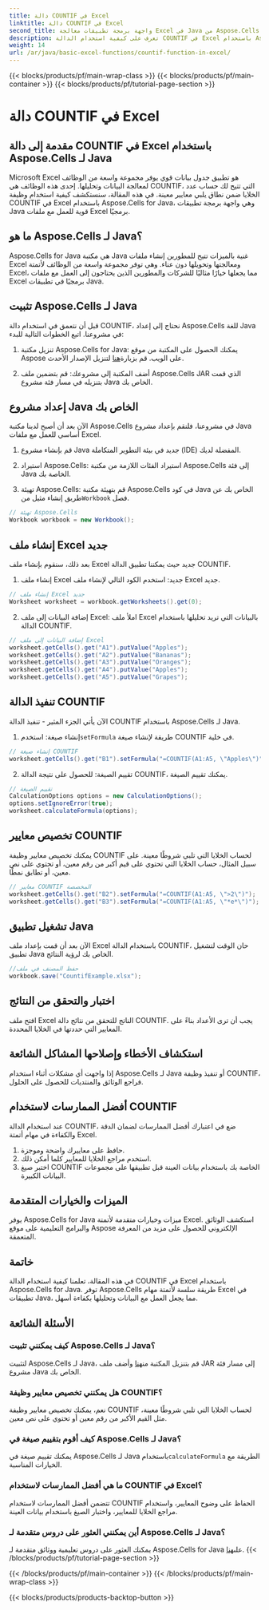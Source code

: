 ```yaml
---
title: دالة COUNTIF في Excel
linktitle: دالة COUNTIF في Excel
second_title: واجهة برمجة تطبيقات معالجة Excel في Java من Aspose.Cells
description: تعرف على كيفية استخدام الدالة COUNTIF في Excel باستخدام Aspose.Cells for Java. دليل خطوة بخطوة وأمثلة أكواد لتحليل البيانات بكفاءة.
weight: 14
url: /ar/java/basic-excel-functions/countif-function-in-excel/
---
```


{{< blocks/products/pf/main-wrap-class >}}
{{< blocks/products/pf/main-container >}}
{{< blocks/products/pf/tutorial-page-section >}}

# دالة COUNTIF في Excel


## مقدمة إلى دالة COUNTIF في Excel باستخدام Aspose.Cells لـ Java

Microsoft Excel هو تطبيق جدول بيانات قوي يوفر مجموعة واسعة من الوظائف لمعالجة البيانات وتحليلها. إحدى هذه الوظائف هي COUNTIF، التي تتيح لك حساب عدد الخلايا ضمن نطاق يلبي معايير معينة. في هذه المقالة، سنستكشف كيفية استخدام وظيفة COUNTIF في Excel باستخدام Aspose.Cells for Java، وهي واجهة برمجة تطبيقات Java قوية للعمل مع ملفات Excel برمجيًا.

## ما هو Aspose.Cells لـ Java؟

Aspose.Cells for Java هي مكتبة Java غنية بالميزات تتيح للمطورين إنشاء ملفات Excel ومعالجتها وتحويلها دون عناء. وهي توفر مجموعة واسعة من الوظائف لأتمتة Excel، مما يجعلها خيارًا مثاليًا للشركات والمطورين الذين يحتاجون إلى العمل مع ملفات Excel برمجيًا في تطبيقات Java.

## تثبيت Aspose.Cells لـ Java

قبل أن نتعمق في استخدام دالة COUNTIF، نحتاج إلى إعداد Aspose.Cells للغة Java في مشروعنا. اتبع الخطوات التالية للبدء:

1. تنزيل مكتبة Aspose.Cells for Java: يمكنك الحصول على المكتبة من موقع Aspose على الويب. قم بزيارة[هنا](https://releases.aspose.com/cells/java/) لتنزيل الإصدار الأحدث.

2. أضف المكتبة إلى مشروعك: قم بتضمين ملف Aspose.Cells JAR الذي قمت بتنزيله في مسار فئة مشروع Java الخاص بك.

## إعداد مشروع Java الخاص بك

الآن بعد أن أصبح لدينا مكتبة Aspose.Cells في مشروعنا، فلنقم بإعداد مشروع Java أساسي للعمل مع ملفات Excel.

1. قم بإنشاء مشروع Java جديد في بيئة التطوير المتكاملة (IDE) المفضلة لديك.

2. استيراد Aspose.Cells: استيراد الفئات اللازمة من مكتبة Aspose.Cells إلى فئة Java الخاصة بك.

3.  تهيئة Aspose.Cells: قم بتهيئة مكتبة Aspose.Cells في كود Java الخاص بك عن طريق إنشاء مثيل من`Workbook` فصل.

```java
// تهيئة Aspose.Cells
Workbook workbook = new Workbook();
```

## إنشاء ملف Excel جديد

بعد ذلك، سنقوم بإنشاء ملف Excel جديد حيث يمكننا تطبيق الدالة COUNTIF.

1. إنشاء ملف Excel جديد: استخدم الكود التالي لإنشاء ملف Excel جديد.

```java
// إنشاء ملف Excel جديد
Worksheet worksheet = workbook.getWorksheets().get(0);
```

2. إضافة البيانات إلى ملف Excel: املأ ملف Excel بالبيانات التي تريد تحليلها باستخدام الدالة COUNTIF.

```java
// إضافة البيانات إلى ملف Excel
worksheet.getCells().get("A1").putValue("Apples");
worksheet.getCells().get("A2").putValue("Bananas");
worksheet.getCells().get("A3").putValue("Oranges");
worksheet.getCells().get("A4").putValue("Apples");
worksheet.getCells().get("A5").putValue("Grapes");
```

## تنفيذ الدالة COUNTIF

الآن يأتي الجزء المثير - تنفيذ الدالة COUNTIF باستخدام Aspose.Cells لـ Java.

1.  إنشاء صيغة: استخدم`setFormula` طريقة لإنشاء صيغة COUNTIF في خلية.

```java
// إنشاء صيغة COUNTIF
worksheet.getCells().get("B1").setFormula("=COUNTIF(A1:A5, \"Apples\")");
```

2. تقييم الصيغة: للحصول على نتيجة الدالة COUNTIF، يمكنك تقييم الصيغة.

```java
// تقييم الصيغة
CalculationOptions options = new CalculationOptions();
options.setIgnoreError(true);
worksheet.calculateFormula(options);
```

## تخصيص معايير COUNTIF

يمكنك تخصيص معايير وظيفة COUNTIF لحساب الخلايا التي تلبي شروطًا معينة. على سبيل المثال، حساب الخلايا التي تحتوي على قيم أكبر من رقم معين، أو تحتوي على نص معين، أو تطابق نمطًا.

```java
// معايير COUNTIF المخصصة
worksheet.getCells().get("B2").setFormula("=COUNTIF(A1:A5, \">2\")");
worksheet.getCells().get("B3").setFormula("=COUNTIF(A1:A5, \"*e*\")");
```

## تشغيل تطبيق Java

الآن بعد أن قمت بإعداد ملف Excel باستخدام الدالة COUNTIF، حان الوقت لتشغيل تطبيق Java الخاص بك لرؤية النتائج.

```java
//حفظ المصنف في ملف
workbook.save("CountifExample.xlsx");
```

## اختبار والتحقق من النتائج

افتح ملف Excel الناتج للتحقق من نتائج دالة COUNTIF. يجب أن ترى الأعداد بناءً على المعايير التي حددتها في الخلايا المحددة.

## استكشاف الأخطاء وإصلاحها المشاكل الشائعة

إذا واجهت أي مشكلات أثناء استخدام Aspose.Cells لـ Java أو تنفيذ وظيفة COUNTIF، فراجع الوثائق والمنتديات للحصول على الحلول.

## أفضل الممارسات لاستخدام COUNTIF

عند استخدام الدالة COUNTIF، ضع في اعتبارك أفضل الممارسات لضمان الدقة والكفاءة في مهام أتمتة Excel.

1. حافظ على معاييرك واضحة وموجزة.
2. استخدم مراجع الخلايا للمعايير كلما أمكن ذلك.
3. اختبر صيغ COUNTIF الخاصة بك باستخدام بيانات العينة قبل تطبيقها على مجموعات البيانات الكبيرة.

## الميزات والخيارات المتقدمة

يوفر Aspose.Cells for Java ميزات وخيارات متقدمة لأتمتة Excel. استكشف الوثائق والبرامج التعليمية على موقع Aspose الإلكتروني للحصول على مزيد من المعرفة المتعمقة.

## خاتمة

في هذه المقالة، تعلمنا كيفية استخدام الدالة COUNTIF في Excel باستخدام Aspose.Cells for Java. توفر Aspose.Cells طريقة سلسة لأتمتة مهام Excel في تطبيقات Java، مما يجعل العمل مع البيانات وتحليلها بكفاءة أسهل.

## الأسئلة الشائعة

### كيف يمكنني تثبيت Aspose.Cells لـ Java؟

 لتثبيت Aspose.Cells لـ Java، قم بتنزيل المكتبة من[هنا](https://releases.aspose.com/cells/java/) وأضف ملف JAR إلى مسار فئة مشروع Java الخاص بك.

### هل يمكنني تخصيص معايير وظيفة COUNTIF؟

نعم، يمكنك تخصيص معايير وظيفة COUNTIF لحساب الخلايا التي تلبي شروطًا معينة، مثل القيم الأكبر من رقم معين أو تحتوي على نص معين.

### كيف أقوم بتقييم صيغة في Aspose.Cells لـ Java؟

 يمكنك تقييم صيغة في Aspose.Cells لـ Java باستخدام`calculateFormula` الطريقة مع الخيارات المناسبة.

### ما هي أفضل الممارسات لاستخدام COUNTIF في Excel؟

تتضمن أفضل الممارسات لاستخدام COUNTIF الحفاظ على وضوح المعايير، واستخدام مراجع الخلايا للمعايير، واختبار الصيغ باستخدام بيانات العينة.

### أين يمكنني العثور على دروس متقدمة لـ Aspose.Cells لـ Java؟

 يمكنك العثور على دروس تعليمية ووثائق متقدمة لـ Aspose.Cells for Java على[هنا](https://reference.aspose.com/cells/java/).
{{< /blocks/products/pf/tutorial-page-section >}}

{{< /blocks/products/pf/main-container >}}
{{< /blocks/products/pf/main-wrap-class >}}

{{< blocks/products/products-backtop-button >}}
